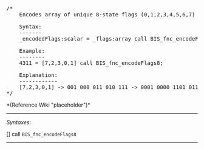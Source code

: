 <pre>/*
	Encodes array of unique 8-state flags (0,1,2,3,4,5,6,7) into a single number.

	Syntax:
	-------
	_encodedFlags:scalar = _flags:array call BIS_fnc_encodeFlags8;

	Example:
	--------
	4311 = [7,2,3,0,1] call BIS_fnc_encodeFlags8;

	Explanation:
	------------
	[7,2,3,0,1] -> 001 000 011 010 111 -> 0001 0000 1101 0111 -> 4311
*/</pre>*(Reference Wiki "placeholder")*<!-- Remove this after fill-in -->


---
*Syntaxes:*

[] call `BIS_fnc_encodeFlags8`

---
